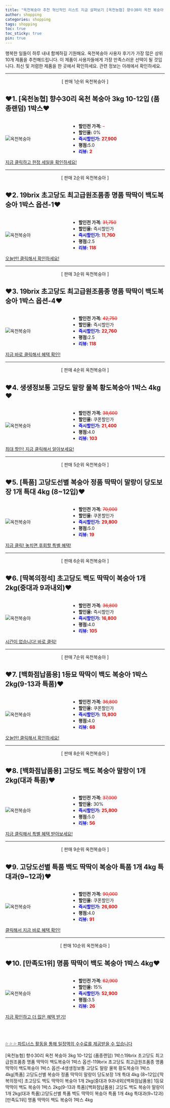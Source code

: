 ```yaml
---
title: "옥천복숭아 추천 혁신적인 리스트 지금 살펴보기 [옥천농협] 향수30리 옥천 복숭아 3kg"
author: shopping
categories: shopping
tags: shopping
toc: true
toc_sticky: true
pin: true
---
```

행복한 일들이 하루 내내 함께하길 기원해요.  옥천복숭아 사용자 후기가 가장 많은 상위 10개 제품을 추천해드립니다. 이 제품이 사용자들에게 가장 만족스러운 선택이 될 것입니다. 최신 및 저렴한 제품을 한 곳에서 확인하세요. 관련 정보는 아래에서 확인하세요.

---
<p class="toplist" style="margin: 0 auto; display: block; width: fit-content;">[ 판매 1순위 옥천복숭아 ]</p>

<h2><strong>❤️1. [옥천농협] 향수30리 옥천 복숭아 3kg 10-12입 (품종랜덤) 1박스❤️</strong></h2>

<div style="display: flex; align-items: center;">
    <div style="flex: 0.4;">
        <img src="https://thumbnail8.coupangcdn.com/thumbnails/remote/230x230ex/image/vendor_inventory/d230/4d68861fbe56ecfeb7a3587a48a4db27410e3319c82c21ebd8a193806819.jpg" alt="옥천복숭아" style="max-width: 100%;">
    </div>
    <div style="flex: 0.6; margin-left: 10px;">
        <ul>
            <li><strong>할인전 가격:</strong> <del style="color: red;">-</del></li>
            <li><strong>할인율:</strong> 0%</li>
            <li><span style='color:blue'><strong>즉시할인가:</strong></span> <span style='color:red'><strong>27,900</strong></span></li>
            <li><strong>평점:</strong>5.0</li>
            <li><span style='color:blue'><strong>리뷰:</strong></span> <span style='color:red'><strong>2</strong></span></li>
        </ul>
    </div>
</div>
<div class="center">
    <a href="https://selin100587.github.io?lptag=AF9450613&subid=githubio&pageKey=8215746463&traceid=V0-153&itemId=23597569926&vendorItemId=90623395449" class="myButton">
        지금 클릭하고 한정 세일을 확인하세요!
    </a>
</div>


---
<p class="toplist" style="margin: 0 auto; display: block; width: fit-content;">[ 판매 2순위 옥천복숭아 ]</p>

<h2><strong>❤️2. 19brix 초고당도 최고급원조품종 명품 딱딱이 백도복숭아 1박스 옵션-1❤️</strong></h2>

<div style="display: flex; align-items: center;">
    <div style="flex: 0.4;">
        <img src="https://thumbnail9.coupangcdn.com/thumbnails/remote/230x230ex/image/vendor_inventory/b6dd/1e91a97d8e3ffa13cf88a1c62db6786d0d8aa8204f92275598ff7b5755fc.jpg" alt="옥천복숭아" style="max-width: 100%;">
    </div>
    <div style="flex: 0.6; margin-left: 10px;">
        <ul>
            <li><strong>할인전 가격:</strong> <del style="color: red;">31,750</del></li>
            <li><strong>할인율:</strong> 즉시할인가</li>
            <li><span style='color:blue'><strong>즉시할인가:</strong></span> <span style='color:red'><strong>11,760</strong></span></li>
            <li><strong>평점:</strong>2.5</li>
            <li><span style='color:blue'><strong>리뷰:</strong></span> <span style='color:red'><strong>118</strong></span></li>
        </ul>
    </div>
</div>
<div class="center">
    <a href="https://selin100587.github.io?lptag=AF9450613&subid=githubio&pageKey=8229573729&traceid=V0-153&itemId=23681266191&vendorItemId=90706468202" class="myButton">
        오늘만! 클릭해서 확인하세요!
    </a>
</div>


---
<p class="toplist" style="margin: 0 auto; display: block; width: fit-content;">[ 판매 3순위 옥천복숭아 ]</p>

<h2><strong>❤️3. 19brix 초고당도 최고급원조품종 명품 딱딱이 백도복숭아 1박스 옵션-4❤️</strong></h2>

<div style="display: flex; align-items: center;">
    <div style="flex: 0.4;">
        <img src="https://thumbnail9.coupangcdn.com/thumbnails/remote/230x230ex/image/vendor_inventory/b6dd/1e91a97d8e3ffa13cf88a1c62db6786d0d8aa8204f92275598ff7b5755fc.jpg" alt="옥천복숭아" style="max-width: 100%;">
    </div>
    <div style="flex: 0.6; margin-left: 10px;">
        <ul>
            <li><strong>할인전 가격:</strong> <del style="color: red;">42,750</del></li>
            <li><strong>할인율:</strong> 즉시할인가</li>
            <li><span style='color:blue'><strong>즉시할인가:</strong></span> <span style='color:red'><strong>22,760</strong></span></li>
            <li><strong>평점:</strong>2.5</li>
            <li><span style='color:blue'><strong>리뷰:</strong></span> <span style='color:red'><strong>118</strong></span></li>
        </ul>
    </div>
</div>
<div class="center">
    <a href="https://selin100587.github.io?lptag=AF9450613&subid=githubio&pageKey=8229573729&traceid=V0-153&itemId=23681266180&vendorItemId=90706468171" class="myButton">
        지금 바로 클릭해서 혜택 확인!
    </a>
</div>


---
<p class="toplist" style="margin: 0 auto; display: block; width: fit-content;">[ 판매 4순위 옥천복숭아 ]</p>

<h2><strong>❤️4. 생생정보통 고당도 말랑 물복 황도복숭아 1박스 4kg❤️</strong></h2>

<div style="display: flex; align-items: center;">
    <div style="flex: 0.4;">
        <img src="https://thumbnail9.coupangcdn.com/thumbnails/remote/230x230ex/image/vendor_inventory/4ddc/5eb20fce8f3d717998bd6b48fbc00482c4781b39d606d2a22d4ca782810f.png" alt="옥천복숭아" style="max-width: 100%;">
    </div>
    <div style="flex: 0.6; margin-left: 10px;">
        <ul>
            <li><strong>할인전 가격:</strong> <del style="color: red;">38,600</del></li>
            <li><strong>할인율:</strong> 쿠폰할인가</li>
            <li><span style='color:blue'><strong>즉시할인가:</strong></span> <span style='color:red'><strong>21,400</strong></span></li>
            <li><strong>평점:</strong>4.0</li>
            <li><span style='color:blue'><strong>리뷰:</strong></span> <span style='color:red'><strong>103</strong></span></li>
        </ul>
    </div>
</div>
<div class="center">
    <a href="https://selin100587.github.io?lptag=AF9450613&subid=githubio&pageKey=8216225094&traceid=V0-153&itemId=23599791398&vendorItemId=90625582162" class="myButton">
        최대 할인! 지금 클릭해서 알아보세요!
    </a>
</div>


---
<p class="toplist" style="margin: 0 auto; display: block; width: fit-content;">[ 판매 5순위 옥천복숭아 ]</p>

<h2><strong>❤️5. [특품] 고당도선별 복숭아 정품 딱딱이 말랑이 당도보장 1개 특대 4kg (8~12입)❤️</strong></h2>

<div style="display: flex; align-items: center;">
    <div style="flex: 0.4;">
        <img src="https://thumbnail9.coupangcdn.com/thumbnails/remote/230x230ex/image/vendor_inventory/2221/6cbc6d8a0c2ec8b1af83f46c038c1a35622c71cd4a341ad7b32e00bb2a22.png" alt="옥천복숭아" style="max-width: 100%;">
    </div>
    <div style="flex: 0.6; margin-left: 10px;">
        <ul>
            <li><strong>할인전 가격:</strong> <del style="color: red;">70,000</del></li>
            <li><strong>할인율:</strong> 쿠폰할인가</li>
            <li><span style='color:blue'><strong>즉시할인가:</strong></span> <span style='color:red'><strong>29,800</strong></span></li>
            <li><strong>평점:</strong>5.0</li>
            <li><span style='color:blue'><strong>리뷰:</strong></span> <span style='color:red'><strong>19</strong></span></li>
        </ul>
    </div>
</div>
<div class="center">
    <a href="https://selin100587.github.io?lptag=AF9450613&subid=githubio&pageKey=8220468373&traceid=V0-153&itemId=23625779262&vendorItemId=90651304706" class="myButton">
        지금 클릭! 놓치면 후회할 특별 혜택!
    </a>
</div>


---
<p class="toplist" style="margin: 0 auto; display: block; width: fit-content;">[ 판매 6순위 옥천복숭아 ]</p>

<h2><strong>❤️6. [딱복의정석] 초고당도 백도 딱딱이 복숭아 1개 2kg(중대과 9과내외)❤️</strong></h2>

<div style="display: flex; align-items: center;">
    <div style="flex: 0.4;">
        <img src="https://thumbnail10.coupangcdn.com/thumbnails/remote/230x230ex/image/vendor_inventory/a2a3/37638c71c426c2ee8b0287fd9ae0daf86d0547e4041a1cff20100f4e286d.png" alt="옥천복숭아" style="max-width: 100%;">
    </div>
    <div style="flex: 0.6; margin-left: 10px;">
        <ul>
            <li><strong>할인전 가격:</strong> <del style="color: red;">36,800</del></li>
            <li><strong>할인율:</strong> 즉시할인가</li>
            <li><span style='color:blue'><strong>즉시할인가:</strong></span> <span style='color:red'><strong>16,800</strong></span></li>
            <li><strong>평점:</strong>4.0</li>
            <li><span style='color:blue'><strong>리뷰:</strong></span> <span style='color:red'><strong>105</strong></span></li>
        </ul>
    </div>
</div>
<div class="center">
    <a href="https://selin100587.github.io?lptag=AF9450613&subid=githubio&pageKey=8205153429&traceid=V0-153&itemId=23532939116&vendorItemId=90559216217" class="myButton">
        시간이 없습니다! 바로 클릭!
    </a>
</div>


---
<p class="toplist" style="margin: 0 auto; display: block; width: fit-content;">[ 판매 7순위 옥천복숭아 ]</p>

<h2><strong>❤️7. [백화점납품용] 1등묘 딱딱이 백도 복숭아 1박스 2kg(9-13과 특품)❤️</strong></h2>

<div style="display: flex; align-items: center;">
    <div style="flex: 0.4;">
        <img src="https://thumbnail9.coupangcdn.com/thumbnails/remote/230x230ex/image/vendor_inventory/dcc6/ad0af1ee9444dcc476b3e5447b2df34e0af802b899549805841057f4c77b.png" alt="옥천복숭아" style="max-width: 100%;">
    </div>
    <div style="flex: 0.6; margin-left: 10px;">
        <ul>
            <li><strong>할인전 가격:</strong> <del style="color: red;">36,800</del></li>
            <li><strong>할인율:</strong> 쿠폰할인가</li>
            <li><span style='color:blue'><strong>즉시할인가:</strong></span> <span style='color:red'><strong>15,800</strong></span></li>
            <li><strong>평점:</strong>4.0</li>
            <li><span style='color:blue'><strong>리뷰:</strong></span> <span style='color:red'><strong>68</strong></span></li>
        </ul>
    </div>
</div>
<div class="center">
    <a href="https://selin100587.github.io?lptag=AF9450613&subid=githubio&pageKey=8215216071&traceid=V0-153&itemId=23595746929&vendorItemId=90621600261" class="myButton">
        오늘만! 클릭해서 확인하세요!
    </a>
</div>


---
<p class="toplist" style="margin: 0 auto; display: block; width: fit-content;">[ 판매 8순위 옥천복숭아 ]</p>

<h2><strong>❤️8. [백화점납품용] 고당도 백도 복숭아 말랑이 1개 2kg(대과 특품)❤️</strong></h2>

<div style="display: flex; align-items: center;">
    <div style="flex: 0.4;">
        <img src="https://thumbnail9.coupangcdn.com/thumbnails/remote/230x230ex/image/vendor_inventory/8fd9/dee7385be950151f4c1efd27a348fc6d335a62dbe92538ffaecf47a9dbea.png" alt="옥천복숭아" style="max-width: 100%;">
    </div>
    <div style="flex: 0.6; margin-left: 10px;">
        <ul>
            <li><strong>할인전 가격:</strong> <del style="color: red;">37,000</del></li>
            <li><strong>할인율:</strong> 30%</li>
            <li><span style='color:blue'><strong>즉시할인가:</strong></span> <span style='color:red'><strong>25,800</strong></span></li>
            <li><strong>평점:</strong>5.0</li>
            <li><span style='color:blue'><strong>리뷰:</strong></span> <span style='color:red'><strong>56</strong></span></li>
        </ul>
    </div>
</div>
<div class="center">
    <a href="https://selin100587.github.io?lptag=AF9450613&subid=githubio&pageKey=8215335671&traceid=V0-153&itemId=23596187772&vendorItemId=90622038205" class="myButton">
        지금 클릭해서 특별 혜택 받아보세요!
    </a>
</div>


---
<p class="toplist" style="margin: 0 auto; display: block; width: fit-content;">[ 판매 9순위 옥천복숭아 ]</p>

<h2><strong>❤️9. 고당도선별 특품 백도 딱딱이 복숭아 특품 1개 4kg 특대과(9~12과)❤️</strong></h2>

<div style="display: flex; align-items: center;">
    <div style="flex: 0.4;">
        <img src="https://thumbnail7.coupangcdn.com/thumbnails/remote/230x230ex/image/vendor_inventory/cafe/dd29b8b8116164764ee8b4c47f342b754730e1332b6174d0f28e3dcb755f.png" alt="옥천복숭아" style="max-width: 100%;">
    </div>
    <div style="flex: 0.6; margin-left: 10px;">
        <ul>
            <li><strong>할인전 가격:</strong> <del style="color: red;">90,000</del></li>
            <li><strong>할인율:</strong> 쿠폰할인가</li>
            <li><span style='color:blue'><strong>즉시할인가:</strong></span> <span style='color:red'><strong>26,600</strong></span></li>
            <li><strong>평점:</strong>4.0</li>
            <li><span style='color:blue'><strong>리뷰:</strong></span> <span style='color:red'><strong>91</strong></span></li>
        </ul>
    </div>
</div>
<div class="center">
    <a href="https://selin100587.github.io?lptag=AF9450613&subid=githubio&pageKey=8198512657&traceid=V0-153&itemId=23491319197&vendorItemId=90517776426" class="myButton">
        클릭해서 지금 바로 혜택 확인!
    </a>
</div>


---
<p class="toplist" style="margin: 0 auto; display: block; width: fit-content;">[ 판매 10순위 옥천복숭아 ]</p>

<h2><strong>❤️10. [만족도1위] 명품 딱딱이 백도 복숭아 1박스 4kg❤️</strong></h2>

<div style="display: flex; align-items: center;">
    <div style="flex: 0.4;">
        <img src="https://thumbnail9.coupangcdn.com/thumbnails/remote/230x230ex/image/vendor_inventory/6760/bed3b10f6f4762df2fbcb300d4a51b6c4ce371ede13daa4fdda4e9ad7ef1.png" alt="옥천복숭아" style="max-width: 100%;">
    </div>
    <div style="flex: 0.6; margin-left: 10px;">
        <ul>
            <li><strong>할인전 가격:</strong> <del style="color: red;">62,900</del></li>
            <li><strong>할인율:</strong> 15%</li>
            <li><span style='color:blue'><strong>즉시할인가:</strong></span> <span style='color:red'><strong>52,900</strong></span></li>
            <li><strong>평점:</strong>3.5</li>
            <li><span style='color:blue'><strong>리뷰:</strong></span> <span style='color:red'><strong>26</strong></span></li>
        </ul>
    </div>
</div>
<div class="center">
    <a href="https://selin100587.github.io?lptag=AF9450613&subid=githubio&pageKey=8202025645&traceid=V0-153&itemId=23515582643&vendorItemId=90541972647" class="myButton">
        지금 확인하고 더 많은 혜택 받기!
    </a>
</div>

<br><br><br>[💦 💦 💦 파트너스 활동을 통해 일정액의 수수료를 제공받을 수 있습니다](https://link.coupang.com/a/bcpT2c)<br><br>[옥천농협] 향수30리 옥천 복숭아 3kg 10-12입 (품종랜덤) 1박스19brix 초고당도 최고급원조품종 명품 딱딱이 백도복숭아 1박스 옵션-119brix 초고당도 최고급원조품종 명품 딱딱이 백도복숭아 1박스 옵션-4생생정보통 고당도 말랑 물복 황도복숭아 1박스 4kg[특품] 고당도선별 복숭아 정품 딱딱이 말랑이 당도보장 1개 특대 4kg (8~12입)[딱복의정석] 초고당도 백도 딱딱이 복숭아 1개 2kg(중대과 9과내외)[백화점납품용] 1등묘 딱딱이 백도 복숭아 1박스 2kg(9-13과 특품)[백화점납품용] 고당도 백도 복숭아 말랑이 1개 2kg(대과 특품)고당도선별 특품 백도 딱딱이 복숭아 특품 1개 4kg 특대과(9~12과)[만족도1위] 명품 딱딱이 백도 복숭아 1박스 4kg